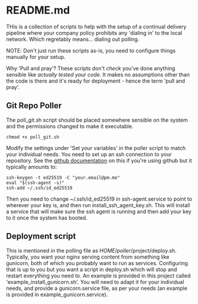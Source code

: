 # README.md

THis is a collection of scripts to help with the setup of a continual delivery pipeline where your company policy prohibits any 'dialing in' to the local network. Which regretably means... dialing out polling.

NOTE: Don't just run these scripts as-is, you need to configure things manually for your setup.

Why 'Pull and pray'? These scripts don't *check* you've done anything sensible like *actually tested your code.* It makes no assumptions other than the code is there and it's ready for deployment - hence the term 'pull and pray'.

## Git Repo Poller
The poll_git.sh script should be placed somewhere sensible on the system and the permissions changed to make it executable.
```
chmod +x poll_git.sh
```
Modify the settings under 'Set your variables' in the poller script to match your individual needs.
You need to set up an ssh connection to your repository. See the [github documentation](https://docs.github.com/en/authentication/connecting-to-github-with-ssh) on this if you're using github but it typically amounts to:
```
ssh-keygen -t ed25519 -C "your.email@pm.me"
eval "$(ssh-agent -s)"
ssh-add ~/.ssh/id_ed25519
```
Then you need to change ~/.ssh/id_ed25519 in ssh-agent.service to point to wherever your key is, and then run install_ssh_agent_key.sh. This will install a service that will make sure the ssh agent is running and then add your key to it once the system has booted.

## Deployment script
This is mentioned in the polling file as $HOME/poller/$project/deploy.sh.
Typically, you want your nginx serving content from something like gunicorn, both of which you probably want to run as services. Configuring that is up to you but you want a script in deploy.sh which will stop and restart everything you need to. An example is provided in this project called 'example_install_gunicorn.sh'. You will need to adapt it for your individual needs, and provide a gunicorn.service file, as per your needs (an example is provided in example_gunicorn.service).




